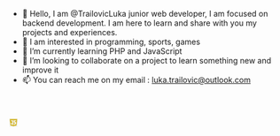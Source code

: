 - 👋 Hello, I am @TrailovicLuka junior web developer, I am focused on backend development. I am here to learn and share with you my projects and experiences.
- 👀 I am interested in programming, sports, games
- 🌱 I’m currently learning PHP and JavaScript
- 💞️ I’m looking to collaborate on a project to learn something new and improve it 
- 📫 You can reach me on my email : luka.trailovic@outlook.com
<html>
  <header></header>
  <body>
  <img src="https://raw.githubusercontent.com/uakp98/uakp98/main/img/pl/js.png" width='15pz' height='15px'>
  
  
  </body>

</html>


